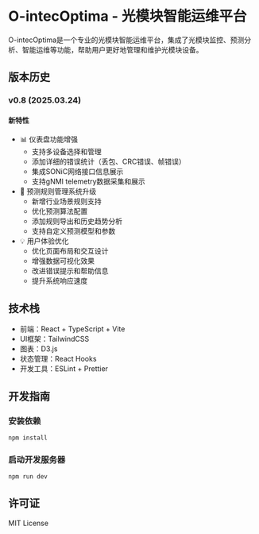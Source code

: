 # O-intecOptima - 光模块智能运维平台

O-intecOptima是一个专业的光模块智能运维平台，集成了光模块监控、预测分析、智能运维等功能，帮助用户更好地管理和维护光模块设备。

## 版本历史

### v0.8 (2025.03.24)
#### 新特性
- 📊 仪表盘功能增强
  - 支持多设备选择和管理
  - 添加详细的错误统计（丢包、CRC错误、帧错误）
  - 集成SONiC网络接口信息展示
  - 支持gNMI telemetry数据采集和展示
- 🎯 预测规则管理系统升级
  - 新增行业场景规则支持
  - 优化预测算法配置
  - 添加规则导出和历史趋势分析
  - 支持自定义预测模型和参数
- 💡 用户体验优化
  - 优化页面布局和交互设计
  - 增强数据可视化效果
  - 改进错误提示和帮助信息
  - 提升系统响应速度

## 技术栈
- 前端：React + TypeScript + Vite
- UI框架：TailwindCSS
- 图表：D3.js
- 状态管理：React Hooks
- 开发工具：ESLint + Prettier

## 开发指南
### 安装依赖
```bash
npm install
```

### 启动开发服务器
```bash
npm run dev
```

## 许可证
MIT License
